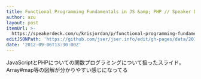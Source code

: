```yaml
---
title: Functional Programming Fundamentals in JS &amp; PHP // Speaker Deck
author: azu
layout: post
itemUrl: >-
  https://speakerdeck.com/u/krisjordan/p/functional-programming-fundamentals-in-js-php
editJSONPath: 'https://github.com/jser/jser.info/edit/gh-pages/data/2012/09/index.json'
date: '2012-09-06T13:30:00Z'
---
```

JavaScriptとPHPについての関数プログラミングについて扱ったスライド。
Array#map等の図解が分かりやすい感じになってる
